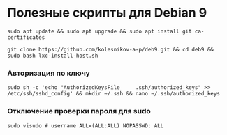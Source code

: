 # Полезные скрипты для Debian 9

```sudo apt update && sudo apt upgrade && sudo apt install git ca-certificates```

```git clone https://github.com/kolesnikov-a-p/deb9.git && cd deb9 && sudo bash lxc-install-host.sh```

### Авторизация по ключу

```sudo sh -c 'echo "AuthorizedKeysFile     .ssh/authorized_keys" >> /etc/ssh/sshd_config' && mkdir ~/.ssh && nano ~/.ssh/authorized_keys```


### Отключение проверки пароля для sudo

```sudo visudo # username ALL=(ALL:ALL) NOPASSWD: ALL```


